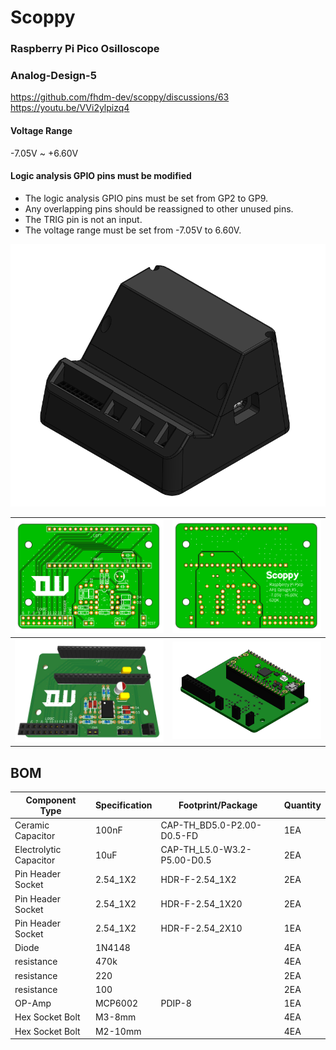 # Scoppy
### Raspberry Pi Pico Osilloscope
### Analog-Design-5
https://github.com/fhdm-dev/scoppy/discussions/63
https://youtu.be/VVi2ylpizq4

#### Voltage Range
-7.05V ~ +6.60V

#### Logic analysis GPIO pins must be modified
- The logic analysis GPIO pins must be set from GP2 to GP9.
- Any overlapping pins should be reassigned to other unused pins.
- The TRIG pin is not an input.
- The voltage range must be set from -7.05V to 6.60V.

![Case](Image/Case.PNG)


|![PCB_2d](Image/PCB_2D.PNG)|![PCB_2d_2](Image/PCB_2D_2.PNG)|
|---|---|
|![PCB_3D](Image/PCB_3D.PNG)|![PCB_CAD](Image/PCB_CAD.PNG)|


## BOM
|Component Type|Specification|Footprint/Package|Quantity|
|---|---|---|---|
|Ceramic Capacitor|100nF|CAP-TH_BD5.0-P2.00-D0.5-FD|1EA|
|Electrolytic Capacitor|10uF|CAP-TH_L5.0-W3.2-P5.00-D0.5|2EA|
|Pin Header Socket|2.54_1X2|HDR-F-2.54_1X2|2EA|
|Pin Header Socket|2.54_1X2|HDR-F-2.54_1X20|2EA|
|Pin Header Socket|2.54_1X2|HDR-F-2.54_2X10|1EA|
|Diode|1N4148| |4EA
|resistance|470k| |4EA|
|resistance|220| |2EA|
|resistance|100| |2EA|
|OP-Amp|MCP6002|PDIP-8|1EA|
|Hex Socket Bolt|M3-8mm| |4EA|
|Hex Socket Bolt|M2-10mm| |4EA|

